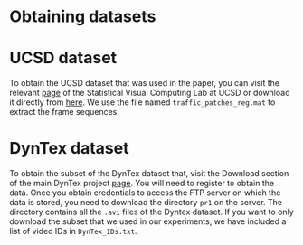# Obtaining datasets

# UCSD dataset
To obtain the UCSD dataset that was used in the paper, you can visit the relevant [page](http://www.svcl.ucsd.edu/projects/traffic/) of the Statistical Visual Computing Lab at UCSD or download it directly from [here](http://www.svcl.ucsd.edu/projects/traffic/db/trafficdb.tgz). We use the file named `traffic_patches_reg.mat` to extract the frame sequences.

# DynTex dataset
To obtain the subset of the DynTex dataset that, visit the Download section of the main DynTex project [page](http://dyntex.univ-lr.fr/index.html). You will need to register to obtain the data. Once you obtain credentials to access the FTP server on which the data is stored, you need to download the directory `pr1` on the server. The directory contains all the `.avi` files of the Dyntex dataset. If you want to only download the subset that we used in our experiments, we have included a list of video IDs in `DynTex_IDs.txt`.
